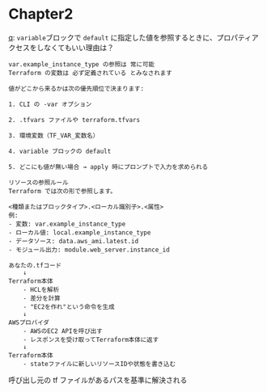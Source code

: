 # Chapter2

[q]: `variable`ブロックで `default` に指定した値を参照するときに、プロパティアクセスをしなくてもいい理由は？

```
var.example_instance_type の参照は 常に可能
Terraform の変数は 必ず定義されている とみなされます

値がどこから来るかは次の優先順位で決まります:

1. CLI の -var オプション

2. .tfvars ファイルや terraform.tfvars

3. 環境変数（TF_VAR_変数名）

4. variable ブロックの default

5. どこにも値が無い場合 → apply 時にプロンプトで入力を求められる
```

[q]: プロパティへのアクセス方法は？

```
リソースの参照ルール
Terraform では次の形で参照します。

<種類またはブロックタイプ>.<ローカル識別子>.<属性>
例:
- 変数: var.example_instance_type
- ローカル値: local.example_instance_type
- データソース: data.aws_ami.latest.id
- モジュール出力: module.web_server.instance_id
```

[q]: terraform本体とプロバイダの関係は？

```
あなたの.tfコード
    ↓
Terraform本体
    - HCLを解析
    - 差分を計算
    - "EC2を作れ"という命令を生成
    ↓
AWSプロバイダ
    - AWSのEC2 APIを呼び出す
    - レスポンスを受け取ってTerraform本体に返す
    ↓
Terraform本体
    - stateファイルに新しいリソースIDや状態を書き込む
```

[q]: `file()`で呼び出すファイルのパスは、module基準か、module呼び出し元基準か？

呼び出し元の tf ファイルがあるパスを基準に解決される
